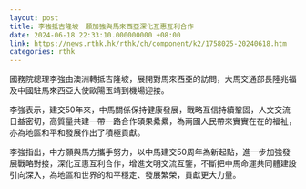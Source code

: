 ```yaml
---
layout: post
title: 李強抵吉隆坡　願加強與馬來西亞深化互惠互利合作
date: 2024-06-18 22:33:10.000000000 +08:00
link: https://news.rthk.hk/rthk/ch/component/k2/1758025-20240618.htm
categories: rthk
---
```


國務院總理李強由澳洲轉抵吉隆坡，展開對馬來西亞的訪問，大馬交通部長陸兆福及中國駐馬來西亞大使歐陽玉靖到機場迎接。

李強表示，建交50年來，中馬關係保持健康發展，戰略互信持續鞏固，人文交流日益密切，高質量共建一帶一路合作碩果纍纍，為兩國人民帶來實實在在的福祉，亦為地區和平和發展作出了積極貢獻。

李強指出，中方願與馬方攜手努力，以中馬建交50周年為新起點，進一步加強發展戰略對接，深化互惠互利合作，增進文明交流互鑒，不斷把中馬命運共同體建設引向深入，為地區和世界的和平穩定、發展繁榮，貢獻更大力量。
